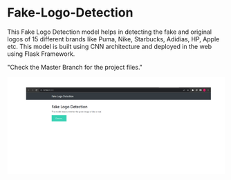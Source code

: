 # Fake-Logo-Detection
This Fake Logo Detection model helps in detecting the fake and original logos of 15 different brands like Puma, Nike, Starbucks, Adidias, HP, Apple etc. This model is built using CNN architecture and deployed in the web using Flask Framework.

"Check the Master Branch for the project files."

![Fake Logo Detection Website](Website.png "Fake Logo Detection Website")


